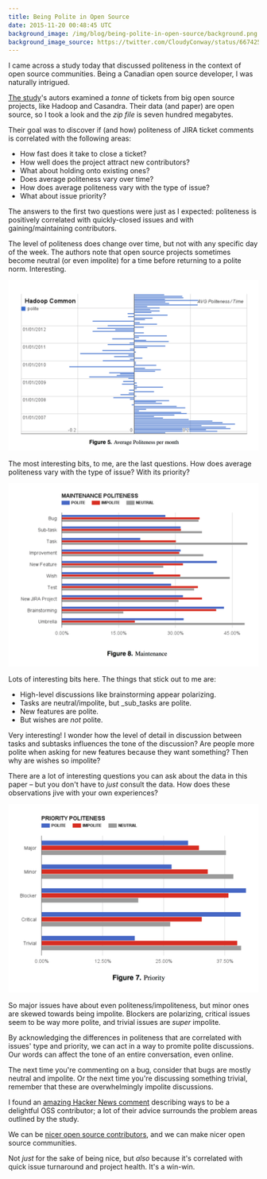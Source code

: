 ```yaml
---
title: Being Polite in Open Source
date: 2015-11-20 00:48:45 UTC
background_image: /img/blog/being-polite-in-open-source/background.png
background_image_source: https://twitter.com/CloudyConway/status/667425825248145409
---
```


I came across a study today that discussed politeness in the context of open source communities. Being a Canadian open source developer, I was naturally intrigued.

<!-- more -->

[The study](https://peerj.com/preprints/1515v1/)'s autors examined a _tonne_ of tickets from big open source projects, like Hadoop and Casandra. Their data (and paper) are open source, so I took a look and the _zip file_ is seven hundred megabytes.

Their goal was to discover if (and how) politeness of JIRA ticket comments is correlated with the following areas:

- How fast does it take to close a ticket?
- How well does the project attract new contributors? 
- What about holding onto existing ones?
- Does average politeness vary over time?
- How does average politeness vary with the type of issue? 
- What about issue priority?

The answers to the first two questions were just as I expected: politeness is positively correlated with quickly-closed issues and with gaining/maintaining contributors. 

The level of politeness does change over time, but not with any specific day of the week. The authors note that open source projects sometimes become neutral (or even impolite) for a time before returning to a polite norm. Interesting.

![Politeness tracked over time.](/img/blog/being-polite-in-open-source/time.png)

The most interesting bits, to me, are the last questions. How does average politeness vary with the type of issue? With its priority?

![Politeness varying by type of ticket.](/img/blog/being-polite-in-open-source/type.png)

Lots of interesting bits here. The things that stick out to me are:

- High-level discussions like brainstorming appear polarizing.
- Tasks are neutral/impolite, but _sub_tasks are polite.
- New features are polite.
- But wishes are _not_ polite.

Very interesting! I wonder how the level of detail in discussion between tasks and subtasks influences the tone of the discussion? Are people more polite when asking for new features because they want something? Then why are wishes so impolite? 

There are a lot of interesting questions you can ask about the data in this paper – but you don't have to _just_ consult the data. How does these observations jive with your own experiences?

![Politeness varying over issue priority.](/img/blog/being-polite-in-open-source/priority.png)

So major issues have about even politeness/impoliteness, but minor ones are skewed towards being impolite. Blockers are polarizing, critical issues seem to be way more polite, and trivial issues are _super_ impolite.

By acknowledging the differences in politeness that are correlated with issues' type and priority, we can act in a way to promite polite discussions. Our words can affect the tone of an entire conversation, even online.  

The next time you're commenting on a bug, consider that bugs are mostly neutral and impolite. Or the next time you're discussing something trivial, remember that these are overwhelmingly impolite discussions.

I found an [amazing Hacker News comment](https://news.ycombinator.com/item?id=10598037) describing ways to be a delightful OSS contributor; a lot of their advice surrounds the problem areas outlined by the study.

We can be [nicer open source contributors](https://ashfurrow.com/blog/minswan-for-ios/), and we can make nicer open source communities.

Not _just_ for the sake of being nice, but _also_ because it's correlated with quick issue turnaround and project health. It's a win-win.
